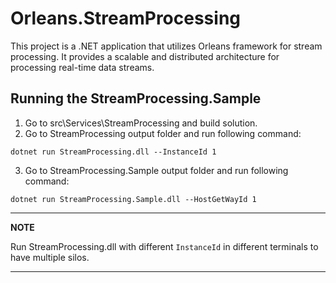 # Orleans.StreamProcessing
This project is a .NET application that utilizes Orleans framework for stream processing. It provides a scalable and distributed architecture for processing real-time data streams.

## Running the StreamProcessing.Sample
1. Go to src\Services\StreamProcessing and build solution.
2. Go to StreamProcessing output folder and run following command:
```dotnetcli
dotnet run StreamProcessing.dll --InstanceId 1
```
3. Go to StreamProcessing.Sample output folder and run following command:
```dotnetcli
dotnet run StreamProcessing.Sample.dll --HostGetWayId 1
```
---
**NOTE**

Run StreamProcessing.dll with different `InstanceId` in different terminals to have multiple silos.

---